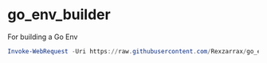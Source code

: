 # go_env_builder
For building a Go Env

```ps1
Invoke-WebRequest -Uri https://raw.githubusercontent.com/Rexzarrax/go_env_builder/main/makego.ps1 -OutFile .\makego.ps1; .\makego.ps1 
```
